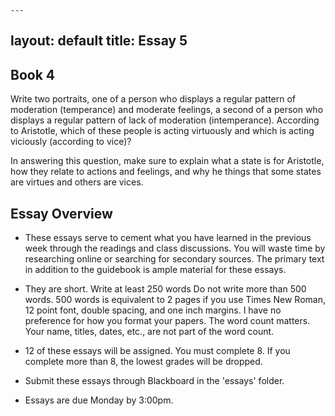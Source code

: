 	---
layout: default
title: Essay 5
---

## Book 4

Write two portraits, one of a person who displays a regular pattern of moderation (temperance) and moderate feelings, a second of a person who displays a regular pattern of lack of moderation (intemperance). According to Aristotle, which of these people is acting virtuously and which is acting viciously (according to vice)? 

In answering this question, make sure to explain what a state is for Aristotle, how they relate to actions and feelings, and why he things that some states are virtues and others are vices. 

## Essay Overview

+ These essays serve to cement what you have learned in the previous week through the readings and class discussions. You will waste time by researching online or searching for secondary sources. The primary text in addition to the guidebook is ample material for these essays.

+ They are short. Write at least 250 words Do not write more than 500 words. 500 words is equivalent to 2 pages if you use Times New Roman, 12 point font, double spacing, and one inch margins. I have no preference for how you format your papers. The word count matters. Your name, titles, dates, etc., are not part of the word count. 

+ 12 of these essays will be assigned. You must complete 8. If you complete more than 8, the lowest grades will be dropped.

+ Submit these essays through Blackboard in the 'essays' folder. 

+ Essays are due Monday by 3:00pm. 





 